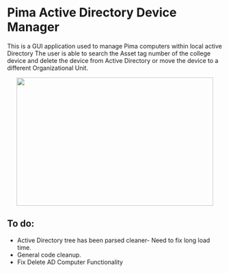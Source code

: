 # Pima Active Directory Device Manager

This is a GUI application used to manage Pima computers within local active Directory
The user is able to search the Asset tag number of the college device and
delete the device from Active Directory or move the device to a different Organizational Unit.

<p align="center">
  <img width="460" height="300" src="https://user-images.githubusercontent.com/71028103/97741321-c1e40300-1a9f-11eb-888b-9f680041874e.PNG">
</p>

## To do:
* Active Directory tree has been parsed cleaner- Need to fix long load time.
* General code cleanup.
* Fix Delete AD Computer Functionality
